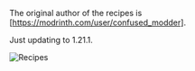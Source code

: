 The original author of the recipes is [https://modrinth.com/user/confused_modder].


Just updating to 1.21.1.

![Recipes](https://github.com/user-attachments/assets/b3da9860-9e7e-4fd6-a72e-6b662ca74478)
